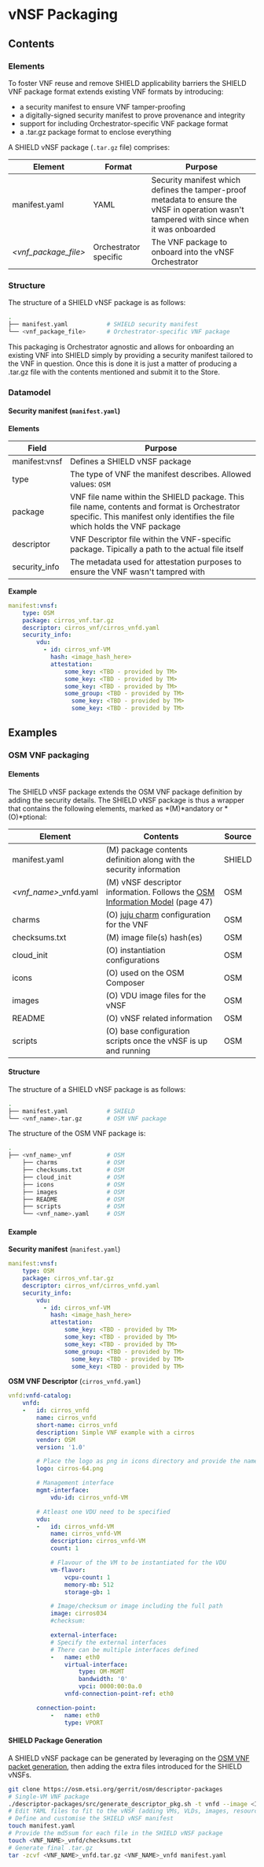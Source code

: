 # vNSF Packaging

## Contents


### Elements

To foster VNF reuse and remove SHIELD applicability barriers the SHIELD VNF package format extends existing VNF formats by introducing:

* a security manifest to ensure VNF tamper-proofing
* a digitally-signed security manifest to prove provenance and integrity
* support for including Orchestrator-specific VNF package format
* a .tar.gz package format to enclose everything

A SHIELD vNSF package (`.tar.gz` file) comprises:

| Element | Format | Purpose |
|-|-|-
| manifest.yaml | YAML | Security manifest which defines the tamper-proof metadata to ensure the vNSF in operation wasn't tampered with since when it was onboarded
| *&lt;vnf_package_file\>* | Orchestrator specific | The VNF package to onboard into the vNSF Orchestrator

### Structure

The structure of a SHIELD vNSF package is as follows:

```bash
.
├── manifest.yaml           # SHIELD security manifest
└── <vnf_package_file>      # Orchestrator-specific VNF package
```

This packaging is Orchestrator agnostic and allows for onboarding an existing VNF into SHIELD simply by providing a security manifest tailored to the VNF in question. Once this is done it is just a matter of producing a .tar.gz file with the contents mentioned and submit it to the Store.

### Datamodel

#### Security manifest (`manifest.yaml`)

**Elements**

| Field | Purpose |
|-|-
| manifest:vnsf | Defines a SHIELD vNSF package
| type | The type of VNF the manifest describes. Allowed values: `OSM`
| package | VNF file name within the SHIELD package. This file name, contents and format is Orchestrator specific. This manifest only identifies the file which holds the VNF package
| descriptor | VNF Descriptor file within the VNF-specific package. Tipically a path to the actual file itself
| security_info | The metadata used for attestation purposes to ensure the VNF wasn't tampred with

**Example**

```yaml
manifest:vnsf:
    type: OSM
    package: cirros_vnf.tar.gz
    descriptor: cirros_vnf/cirros_vnfd.yaml
    security_info:
        vdu:
          - id: cirros_vnf-VM
            hash: <image_hash_here>
            attestation:
                some_key: <TBD - provided by TM>
                some_key: <TBD - provided by TM>
                some_key: <TBD - provided by TM>
                some_group: <TBD - provided by TM>
                  some_key: <TBD - provided by TM>
                  some_key: <TBD - provided by TM>
```

## Examples


### OSM VNF packaging

#### Elements

The SHIELD vNSF package extends the OSM VNF package definition by adding the security details. The SHIELD vNSF package is thus a wrapper that contains the following elements, marked as *(M)*andatory or *(O)*ptional:

Element | Contents | Source
-|-|-
manifest.yaml | (M) package contents definition along with the security information | SHIELD
*&lt;vnf_name\>*_vnfd.yaml | (M) vNSF descriptor information. Follows the [OSM Information Model](https://osm.etsi.org/wikipub/images/0/0c/Osm-r1-information-model-descriptors.pdf) (page 47) | OSM
charms | (O) [juju charm](https://jujucharms.com/) configuration for the VNF | OSM
checksums.txt | (M) image file(s) hash(es) | OSM
cloud_init | (O) instantiation configurations | OSM
icons | (O) used on the OSM Composer | OSM
images | (O) VDU image files for the vNSF | OSM
README | (O) vNSF related information | OSM
scripts | (O) base configuration scripts once the vNSF is up and running | OSM

#### Structure

The structure of a SHIELD vNSF package is as follows:

```bash
.
├── manifest.yaml           # SHIELD
└── <vnf_name>.tar.gz       # OSM VNF package
```

The structure of the OSM VNF package is:

```bash
.
├── <vnf_name>_vnf          # OSM
    ├── charms              # OSM
    ├── checksums.txt       # OSM
    ├── cloud_init          # OSM
    ├── icons               # OSM
    ├── images              # OSM
    ├── README              # OSM
    ├── scripts             # OSM
    └── <vnf_name>.yaml     # OSM
```

#### Example

**Security manifest** (`manifest.yaml`)

```yaml
manifest:vnsf:
    type: OSM
    package: cirros_vnf.tar.gz
    descriptor: cirros_vnf/cirros_vnfd.yaml
    security_info:
        vdu:
          - id: cirros_vnf-VM
            hash: <image_hash_here>
            attestation:
                some_key: <TBD - provided by TM>
                some_key: <TBD - provided by TM>
                some_key: <TBD - provided by TM>
                some_group: <TBD - provided by TM>
                  some_key: <TBD - provided by TM>
                  some_key: <TBD - provided by TM>
```

**OSM VNF Descriptor** (`cirros_vnfd.yaml`)

```yaml
vnfd:vnfd-catalog:
    vnfd:
    -   id: cirros_vnfd
        name: cirros_vnfd
        short-name: cirros_vnfd
        description: Simple VNF example with a cirros
        vendor: OSM
        version: '1.0'

        # Place the logo as png in icons directory and provide the name here
        logo: cirros-64.png

        # Management interface
        mgmt-interface:
            vdu-id: cirros_vnfd-VM

        # Atleast one VDU need to be specified
        vdu:
        -   id: cirros_vnfd-VM
            name: cirros_vnfd-VM
            description: cirros_vnfd-VM
            count: 1

            # Flavour of the VM to be instantiated for the VDU
            vm-flavor:
                vcpu-count: 1
                memory-mb: 512
                storage-gb: 1

            # Image/checksum or image including the full path
            image: cirros034
            #checksum:

            external-interface:
            # Specify the external interfaces
            # There can be multiple interfaces defined
            -   name: eth0
                virtual-interface:
                    type: OM-MGMT
                    bandwidth: '0'
                    vpci: 0000:00:0a.0
                vnfd-connection-point-ref: eth0

        connection-point:
            -   name: eth0
                type: VPORT
```

#### SHIELD Package Generation

A SHIELD vNSF package can be generated by leveraging on the [OSM VNF packet generation](https://osm.etsi.org/wikipub/index.php/Creating_your_own_VNF_package_%28Release_ONE%29), then adding the extra files introduced for the SHIELD vNSFs.

```bash
git clone https://osm.etsi.org/gerrit/osm/descriptor-packages
# Single-VM VNF package
./descriptor-packages/src/generate_descriptor_pkg.sh -t vnfd --image <IMAGE_PATH> -c <VNF_NAME>
# Edit YAML files to fit to the vNSF (adding VMs, VLDs, images, resources and so on)
# Define and customise the SHIELD vNSF manifest
touch manifest.yaml
# Provide the md5sum for each file in the SHIELD vNSF package
touch <VNF_NAME>_vnfd/checksums.txt
# Generate final .tar.gz
tar -zcvf <VNF_NAME>_vnfd.tar.gz <VNF_NAME>_vnfd manifest.yaml
```
